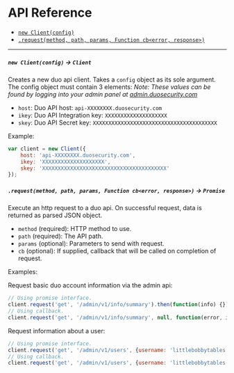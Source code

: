 # API Reference

- [`new Client(config)`](#new-clientconfig---client)
- [`.request(method, path, params, Function cb<error, response>)`](#requestmethod-path-params-function-cberror-response---promise)

---

##### `new Client(config)` -> `Client`
Creates a new duo api client. Takes a `config` object as its sole argument. The config object must contain 3 elements:
*Note: These values can be found by logging into your admin panel at [admin.duosecurity.com](https://admin.duosecurity.com)*
- `host`: Duo API host: `api-XXXXXXXX.duosecurity.com`
- `ikey`: Duo API Integration key: `XXXXXXXXXXXXXXXXXXXX`
- `skey`: Duo API Secret key: `XXXXXXXXXXXXXXXXXXXXXXXXXXXXXXXXXXXXXXXX`

Example:

```js
var client = new Client({
    host: 'api-XXXXXXXX.duosecurity.com',
    ikey: 'XXXXXXXXXXXXXXXXXXXX',
    skey: 'XXXXXXXXXXXXXXXXXXXXXXXXXXXXXXXXXXXXXXXX'
});
```

##### `.request(method, path, params, Function cb<error, response>)` -> `Promise`
Execute an http request to a duo api. On successful request, data is returned as parsed JSON object.
- `method` (required): HTTP method to use.
- `path` (required): The API path.
- `params` (optional): Parameters to send with request.
- `cb` (optional): If supplied, callback that will be called on completion of request.

Examples:

Request basic duo account information via the admin api:
```js
// Using promise interface.
client.request('get', '/admin/v1/info/summary').then(function(info) {}).catch(function(error) {});
// Using callback.
client.request('get', '/admin/v1/info/summary', null, function(error, info) {});
```

Request information about a user:
```js
// Using promise interface.
client.request('get', '/admin/v1/users', {username: 'littlebobbytables'}).then(function(user) {}).catch(function(error) {});
// Using callback.
client.request('get', '/admin/v1/users', {username: 'littlebobbytables'}, function(error, user) {});
```
